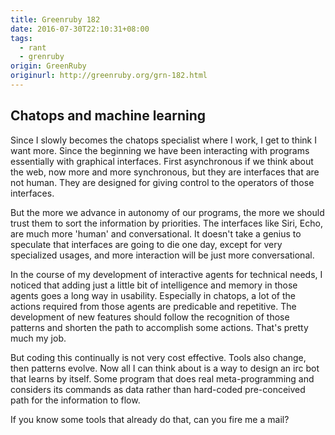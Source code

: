 ```yaml
---
title: Greenruby 182
date: 2016-07-30T22:10:31+08:00
tags:
  - rant
  - grenruby
origin: GreenRuby
originurl: http://greenruby.org/grn-182.html
---
```

## Chatops and machine learning

Since I slowly becomes the chatops specialist where I work, I get to think I
want more. Since the beginning we have been interacting with programs
essentially with graphical interfaces. First asynchronous if we think about
the web, now more and more synchronous, but they are interfaces that are not
human. They are designed for giving control to the operators of those
interfaces.

But the more we advance in autonomy of our programs, the more we should trust
them to sort the information by priorities. The interfaces like Siri, Echo,
are much more 'human' and conversational. It doesn't take a genius to
speculate that interfaces are going to die one day, except for very
specialized usages, and more interaction will be just more conversational.

In the course of my development of interactive agents for technical needs, I
noticed that adding just a little bit of intelligence and memory in those
agents goes a long way in usability. Especially in chatops, a lot of the
actions required from those agents are predicable and repetitive. The
development of new features should follow the recognition of those patterns
and shorten the path to accomplish some actions. That's pretty much my job.

But coding this continually is not very cost effective. Tools also change,
then patterns evolve. Now all I can think about is a way to design an irc bot
that learns by itself. Some program that does real meta-programming and
considers its commands as data rather than hard-coded pre-conceived path for
the information to flow.

If you know some tools that already do that, can you fire me a mail? 
